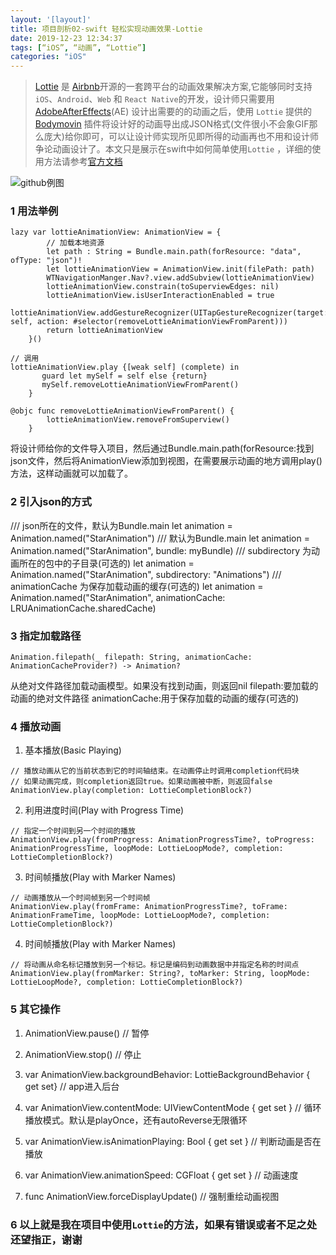 ```yaml
---
layout: '[layout]'
title: 项目剖析02-swift 轻松实现动画效果-Lottie
date: 2019-12-23 12:34:37
tags: [“iOS”, “动画”, “Lottie”]
categories: "iOS"
---
```


>[Lottie](https://github.com/airbnb/lottie-ios) 是 [Airbnb](https://lottiefiles.com/?lang=zh_CN)开源的一套跨平台的动画效果解决方案,它能够同时支持`iOS`、`Android`、`Web` 和 `React Native`的开发，设计师只需要用 [AdobeAfterEffects](https://www.adobe.com/cn/products/aftereffects.html)(AE) 设计出需要的的动画之后，使用 `Lottie` 提供的 [Bodymovin](https://github.com/bodymovin/bodymovin) 插件将设计好的动画导出成JSON格式(文件很小不会象GIF那么庞大)给你即可，可以让设计师实现所见即所得的动画再也不用和设计师争论动画设计了。本文只是展示在swift中如何简单使用`Lottie` ，详细的使用方法请参考[官方文档](https://airbnb.io/lottie/#/)

![github例图](https://i-blog.csdnimg.cn/blog_migrate/9435d33b4f8d95e2fbaed37fa0c418ba.gif)

### 1 用法举例
```
lazy var lottieAnimationView: AnimationView = {
        // 加载本地资源
        let path : String = Bundle.main.path(forResource: "data", ofType: "json")!
        let lottieAnimationView = AnimationView.init(filePath: path)
        WTNavigationManger.Nav?.view.addSubview(lottieAnimationView)
        lottieAnimationView.constrain(toSuperviewEdges: nil)
        lottieAnimationView.isUserInteractionEnabled = true
        lottieAnimationView.addGestureRecognizer(UITapGestureRecognizer(target: self, action: #selector(removeLottieAnimationViewFromParent)))
        return lottieAnimationView
    }()

// 调用
lottieAnimationView.play {[weak self] (complete) in
       guard let mySelf = self else {return}
       mySelf.removeLottieAnimationViewFromParent()
    }

@objc func removeLottieAnimationViewFromParent() {
        lottieAnimationView.removeFromSuperview()
    }
```
将设计师给你的文件导入项目，然后通过Bundle.main.path(forResource:找到json文件，然后将AnimationView添加到视图，在需要展示动画的地方调用play() 方法，这样动画就可以加载了。

### 2 引入json的方式
/// json所在的文件，默认为Bundle.main
let animation = Animation.named("StarAnimation") 
/// 默认为Bundle.main
let animation = Animation.named("StarAnimation", bundle: myBundle)
/// subdirectory 为动画所在的包中的子目录(可选的)
let animation = Animation.named("StarAnimation", subdirectory: "Animations")
/// animationCache 为保存加载动画的缓存(可选的)
let animation = Animation.named("StarAnimation", animationCache: LRUAnimationCache.sharedCache)

### 3 指定加载路径
```
Animation.filepath(_ filepath: String, animationCache: AnimationCacheProvider?) -> Animation?
```
从绝对文件路径加载动画模型。如果没有找到动画，则返回nil
filepath:要加载的动画的绝对文件路径
animationCache:用于保存加载的动画的缓存(可选的)

### 4 播放动画
1. 基本播放(Basic Playing)
```
// 播放动画从它的当前状态到它的时间轴结束。在动画停止时调用completion代码块
// 如果动画完成，则completion返回true。如果动画被中断，则返回false
AnimationView.play(completion: LottieCompletionBlock?)
```
2. 利用进度时间(Play with Progress Time)
```
// 指定一个时间到另一个时间的播放
AnimationView.play(fromProgress: AnimationProgressTime?, toProgress: AnimationProgressTime, loopMode: LottieLoopMode?, completion: LottieCompletionBlock?)
```
3. 时间帧播放(Play with Marker Names)
```
// 动画播放从一个时间帧到另一个时间帧
AnimationView.play(fromFrame: AnimationProgressTime?, toFrame: AnimationFrameTime, loopMode: LottieLoopMode?, completion: LottieCompletionBlock?)
```
4. 时间帧播放(Play with Marker Names)
```
// 将动画从命名标记播放到另一个标记。标记是编码到动画数据中并指定名称的时间点
AnimationView.play(fromMarker: String?, toMarker: String, loopMode: LottieLoopMode?, completion: LottieCompletionBlock?)
```
### 5 其它操作
1. AnimationView.pause() // 暂停

2. AnimationView.stop()  // 停止

3. var AnimationView.backgroundBehavior: LottieBackgroundBehavior { get set} // app进入后台

4. var AnimationView.contentMode: UIViewContentMode { get set } // 循环播放模式。默认是playOnce，还有autoReverse无限循环

5. var AnimationView.isAnimationPlaying: Bool { get set } // 判断动画是否在播放

6. var AnimationView.animationSpeed: CGFloat { get set } // 动画速度

7. func AnimationView.forceDisplayUpdate() // 强制重绘动画视图

### 6 以上就是我在项目中使用`Lottie`的方法，如果有错误或者不足之处还望指正，谢谢

